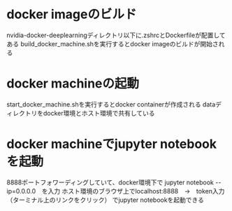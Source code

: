 
# docker imageのビルド
nvidia-docker-deeplearningディレクトリ以下に.zshrcとDockerfileが配置してある
build_docker_machine.shを実行するとdocker imageのビルドが開始される

# docker machineの起動
start_docker_machine.shを実行するとdocker containerが作成される
dataディレクトリをdocker環境とホスト環境で共有している

# docker machineでjupyter notebookを起動
8888ポートフォワーディングしていて、docker環境下で
jupyter notebook --ip=0.0.0.0　を入力
ホスト環境のブラウザ上でlocalhost:8888　→　token入力（ターミナル上のリンクをクリック）
でjupyter notebookを起動できる
